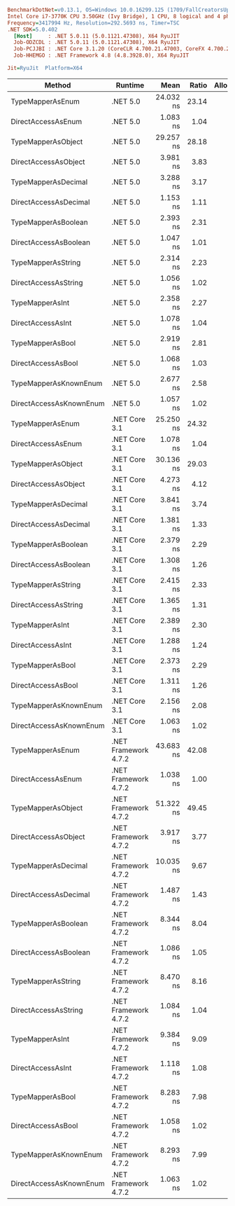 ``` ini

BenchmarkDotNet=v0.13.1, OS=Windows 10.0.16299.125 (1709/FallCreatorsUpdate/Redstone3)
Intel Core i7-3770K CPU 3.50GHz (Ivy Bridge), 1 CPU, 8 logical and 4 physical cores
Frequency=3417994 Hz, Resolution=292.5693 ns, Timer=TSC
.NET SDK=5.0.402
  [Host]     : .NET 5.0.11 (5.0.1121.47308), X64 RyuJIT
  Job-ODZCDL : .NET 5.0.11 (5.0.1121.47308), X64 RyuJIT
  Job-PCJJBI : .NET Core 3.1.20 (CoreCLR 4.700.21.47003, CoreFX 4.700.21.47101), X64 RyuJIT
  Job-HHEMGO : .NET Framework 4.8 (4.8.3928.0), X64 RyuJIT

Jit=RyuJit  Platform=X64  

```
|                  Method |              Runtime |      Mean | Ratio | Allocated |
|------------------------ |--------------------- |----------:|------:|----------:|
|        TypeMapperAsEnum |             .NET 5.0 | 24.032 ns | 23.14 |      24 B |
|      DirectAccessAsEnum |             .NET 5.0 |  1.083 ns |  1.04 |         - |
|      TypeMapperAsObject |             .NET 5.0 | 29.257 ns | 28.18 |      48 B |
|    DirectAccessAsObject |             .NET 5.0 |  3.981 ns |  3.83 |      24 B |
|     TypeMapperAsDecimal |             .NET 5.0 |  3.288 ns |  3.17 |         - |
|   DirectAccessAsDecimal |             .NET 5.0 |  1.153 ns |  1.11 |         - |
|     TypeMapperAsBoolean |             .NET 5.0 |  2.393 ns |  2.31 |         - |
|   DirectAccessAsBoolean |             .NET 5.0 |  1.047 ns |  1.01 |         - |
|      TypeMapperAsString |             .NET 5.0 |  2.314 ns |  2.23 |         - |
|    DirectAccessAsString |             .NET 5.0 |  1.056 ns |  1.02 |         - |
|         TypeMapperAsInt |             .NET 5.0 |  2.358 ns |  2.27 |         - |
|       DirectAccessAsInt |             .NET 5.0 |  1.078 ns |  1.04 |         - |
|        TypeMapperAsBool |             .NET 5.0 |  2.919 ns |  2.81 |         - |
|      DirectAccessAsBool |             .NET 5.0 |  1.068 ns |  1.03 |         - |
|   TypeMapperAsKnownEnum |             .NET 5.0 |  2.677 ns |  2.58 |         - |
| DirectAccessAsKnownEnum |             .NET 5.0 |  1.057 ns |  1.02 |         - |
|        TypeMapperAsEnum |        .NET Core 3.1 | 25.250 ns | 24.32 |      24 B |
|      DirectAccessAsEnum |        .NET Core 3.1 |  1.078 ns |  1.04 |         - |
|      TypeMapperAsObject |        .NET Core 3.1 | 30.136 ns | 29.03 |      48 B |
|    DirectAccessAsObject |        .NET Core 3.1 |  4.273 ns |  4.12 |      24 B |
|     TypeMapperAsDecimal |        .NET Core 3.1 |  3.841 ns |  3.74 |         - |
|   DirectAccessAsDecimal |        .NET Core 3.1 |  1.381 ns |  1.33 |         - |
|     TypeMapperAsBoolean |        .NET Core 3.1 |  2.379 ns |  2.29 |         - |
|   DirectAccessAsBoolean |        .NET Core 3.1 |  1.308 ns |  1.26 |         - |
|      TypeMapperAsString |        .NET Core 3.1 |  2.415 ns |  2.33 |         - |
|    DirectAccessAsString |        .NET Core 3.1 |  1.365 ns |  1.31 |         - |
|         TypeMapperAsInt |        .NET Core 3.1 |  2.389 ns |  2.30 |         - |
|       DirectAccessAsInt |        .NET Core 3.1 |  1.288 ns |  1.24 |         - |
|        TypeMapperAsBool |        .NET Core 3.1 |  2.373 ns |  2.29 |         - |
|      DirectAccessAsBool |        .NET Core 3.1 |  1.311 ns |  1.26 |         - |
|   TypeMapperAsKnownEnum |        .NET Core 3.1 |  2.156 ns |  2.08 |         - |
| DirectAccessAsKnownEnum |        .NET Core 3.1 |  1.063 ns |  1.02 |         - |
|        TypeMapperAsEnum | .NET Framework 4.7.2 | 43.683 ns | 42.08 |      24 B |
|      DirectAccessAsEnum | .NET Framework 4.7.2 |  1.038 ns |  1.00 |         - |
|      TypeMapperAsObject | .NET Framework 4.7.2 | 51.322 ns | 49.45 |      48 B |
|    DirectAccessAsObject | .NET Framework 4.7.2 |  3.917 ns |  3.77 |      24 B |
|     TypeMapperAsDecimal | .NET Framework 4.7.2 | 10.035 ns |  9.67 |         - |
|   DirectAccessAsDecimal | .NET Framework 4.7.2 |  1.487 ns |  1.43 |         - |
|     TypeMapperAsBoolean | .NET Framework 4.7.2 |  8.344 ns |  8.04 |         - |
|   DirectAccessAsBoolean | .NET Framework 4.7.2 |  1.086 ns |  1.05 |         - |
|      TypeMapperAsString | .NET Framework 4.7.2 |  8.470 ns |  8.16 |         - |
|    DirectAccessAsString | .NET Framework 4.7.2 |  1.084 ns |  1.04 |         - |
|         TypeMapperAsInt | .NET Framework 4.7.2 |  9.384 ns |  9.09 |         - |
|       DirectAccessAsInt | .NET Framework 4.7.2 |  1.118 ns |  1.08 |         - |
|        TypeMapperAsBool | .NET Framework 4.7.2 |  8.283 ns |  7.98 |         - |
|      DirectAccessAsBool | .NET Framework 4.7.2 |  1.058 ns |  1.02 |         - |
|   TypeMapperAsKnownEnum | .NET Framework 4.7.2 |  8.293 ns |  7.99 |         - |
| DirectAccessAsKnownEnum | .NET Framework 4.7.2 |  1.063 ns |  1.02 |         - |
